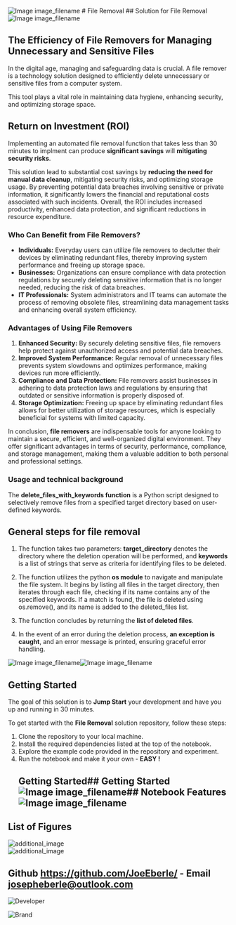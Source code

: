 ![Image image_filename](solution_sign.png)
    # File Removal 
    ## Solution for File Removal
    ![Image image_filename](code.png)
## The Efficiency of File Removers for Managing Unnecessary and Sensitive Files

In the digital age, managing and safeguarding data is crucial. A file remover is a technology solution designed to efficiently delete unnecessary or sensitive files from a computer system. 

This tool plays a vital role in maintaining data hygiene, enhancing security, and optimizing storage space.

## Return on Investment (ROI) 

Implementing an automated file removal function that takes less than 30 minutes to implment can produce **significant savings** will **mitigating security risks**. 

This solution lead to substantial cost savings by **reducing the need for manual data cleanup**, mitigating security risks, and optimizing storage usage. By preventing potential data breaches involving sensitive or private information, it significantly lowers the financial and reputational costs associated with such incidents. Overall, the ROI includes increased productivity, enhanced data protection, and significant reductions in resource expenditure.


### Who Can Benefit from File Removers?

- **Individuals:** Everyday users can utilize file removers to declutter their devices by eliminating redundant files, thereby improving system performance and freeing up storage space.
- **Businesses:** Organizations can ensure compliance with data protection regulations by securely deleting sensitive information that is no longer needed, reducing the risk of data breaches.
- **IT Professionals:** System administrators and IT teams can automate the process of removing obsolete files, streamlining data management tasks and enhancing overall system efficiency.

### Advantages of Using File Removers

1. **Enhanced Security:** By securely deleting sensitive files, file removers help protect against unauthorized access and potential data breaches.
2. **Improved System Performance:**  Regular removal of unnecessary files prevents system slowdowns and optimizes performance, making devices run more efficiently.
3. **Compliance and Data Protection:** File removers assist businesses in adhering to data protection laws and regulations by ensuring that outdated or sensitive information is properly disposed of.
4. **Storage Optimization:** Freeing up space by eliminating redundant files allows for better utilization of storage resources, which is especially beneficial for systems with limited capacity.

In conclusion, **file removers** are indispensable tools for anyone looking to maintain a secure, efficient, and well-organized digital environment. They offer significant advantages in terms of security, performance, compliance, and storage management, making them a valuable addition to both personal and professional settings.

### Usage and technical background 

The **delete_files_with_keywords function** is a Python script designed to selectively remove files from a specified target directory based on user-defined keywords. 

## General steps for file removal 

1. The function takes two parameters: **target_directory** denotes the directory where the deletion operation will be performed, and **keywords** is a list of strings that serve as criteria for identifying files to be deleted. 

2. The function utilizes the python **os module** to navigate and manipulate the file system. It begins by listing all files in the target directory, then iterates through each file, checking if its name contains any of the specified keywords. If a match is found, the file is deleted using os.remove(), and its name is added to the deleted_files list. 

3. The function concludes by returning the **list of deleted files**. 

4. In the event of an error during the deletion process, **an exception is caught**, and an error message is printed, ensuring graceful error handling.

![Image image_filename](code.png)![Image image_filename](sample.png)
## Getting Started

The goal of this solution is to **Jump Start** your development and have you up and running in 30 minutes. 

To get started with the **File Removal** solution repository, follow these steps:
1. Clone the repository to your local machine.
2. Install the required dependencies listed at the top of the notebook.
3. Explore the example code provided in the repository and experiment.
4. Run the notebook and make it your own - **EASY !**
    ## Getting Started## Getting Started![Image image_filename](solution_features.png)## Notebook Features ![Image image_filename](notebook_features.png)
## List of Figures
 ![additional_image](file_removal.png)  <br>![additional_image](file_removal_II.png)  <br>
    

## Github https://github.com/JoeEberle/ - Email  josepheberle@outlook.com 
    
![Developer](developer.png)

![Brand](brand.png)
    